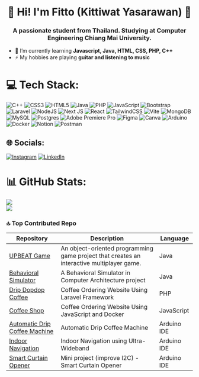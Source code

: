 <h1 align="center">🙌 Hi! I'm Fitto (Kittiwat Yasarawan) 🙌</h1>
<h3 align="center">A passionate student from Thailand. Studying at Computer Engineering Chiang Mai University.</h3>

- 🌱 I’m currently learning **Javascript, Java, HTML, CSS, PHP, C++**
- ⚡ My hobbies are playing **guitar and listening to music**

# 💻 Tech Stack:
![C++](https://img.shields.io/badge/c++-%2300599C.svg?style=for-the-badge&logo=c%2B%2B&logoColor=white) ![CSS3](https://img.shields.io/badge/css3-%231572B6.svg?style=for-the-badge&logo=css3&logoColor=white) ![HTML5](https://img.shields.io/badge/html5-%23E34F26.svg?style=for-the-badge&logo=html5&logoColor=white) ![Java](https://img.shields.io/badge/java-%23ED8B00.svg?style=for-the-badge&logo=openjdk&logoColor=white) ![PHP](https://img.shields.io/badge/php-%23777BB4.svg?style=for-the-badge&logo=php&logoColor=white) ![JavaScript](https://img.shields.io/badge/javascript-%23323330.svg?style=for-the-badge&logo=javascript&logoColor=%23F7DF1E) ![Bootstrap](https://img.shields.io/badge/bootstrap-%238511FA.svg?style=for-the-badge&logo=bootstrap&logoColor=white) ![Laravel](https://img.shields.io/badge/laravel-%23FF2D20.svg?style=for-the-badge&logo=laravel&logoColor=white) ![NodeJS](https://img.shields.io/badge/node.js-6DA55F?style=for-the-badge&logo=node.js&logoColor=white) ![Next JS](https://img.shields.io/badge/Next-black?style=for-the-badge&logo=next.js&logoColor=white) ![React](https://img.shields.io/badge/react-%2320232a.svg?style=for-the-badge&logo=react&logoColor=%2361DAFB) ![TailwindCSS](https://img.shields.io/badge/tailwindcss-%2338B2AC.svg?style=for-the-badge&logo=tailwind-css&logoColor=white) ![Vite](https://img.shields.io/badge/vite-%23646CFF.svg?style=for-the-badge&logo=vite&logoColor=white) ![MongoDB](https://img.shields.io/badge/MongoDB-%234ea94b.svg?style=for-the-badge&logo=mongodb&logoColor=white) ![MySQL](https://img.shields.io/badge/mysql-4479A1.svg?style=for-the-badge&logo=mysql&logoColor=white) ![Postgres](https://img.shields.io/badge/postgres-%23316192.svg?style=for-the-badge&logo=postgresql&logoColor=white) ![Adobe Premiere Pro](https://img.shields.io/badge/Adobe%20Premiere%20Pro-9999FF.svg?style=for-the-badge&logo=Adobe%20Premiere%20Pro&logoColor=white) ![Figma](https://img.shields.io/badge/figma-%23F24E1E.svg?style=for-the-badge&logo=figma&logoColor=white) ![Canva](https://img.shields.io/badge/Canva-%2300C4CC.svg?style=for-the-badge&logo=Canva&logoColor=white) ![Arduino](https://img.shields.io/badge/-Arduino-00979D?style=for-the-badge&logo=Arduino&logoColor=white) ![Docker](https://img.shields.io/badge/docker-%230db7ed.svg?style=for-the-badge&logo=docker&logoColor=white) ![Notion](https://img.shields.io/badge/Notion-%23000000.svg?style=for-the-badge&logo=notion&logoColor=white) ![Postman](https://img.shields.io/badge/Postman-FF6C37?style=for-the-badge&logo=postman&logoColor=white)

## 🌐 Socials:
[![Instagram](https://img.shields.io/badge/Instagram-%23E4405F.svg?logo=Instagram&logoColor=white)](https://instagram.com/https://www.instagram.com/fitto_10969/?hl=th) [![LinkedIn](https://img.shields.io/badge/LinkedIn-%230077B5.svg?logo=linkedin&logoColor=white)](https://linkedin.com/in/www.linkedin.com/in/kittiwat-yasarawan-48406733a) 

# 📊 GitHub Stats:
![](https://nirzak-streak-stats.vercel.app/?user=Fittokung&theme=dark&hide_border=false)<br/>
![](https://github-readme-stats.vercel.app/api/top-langs/?username=Fittokung&theme=dark&hide_border=false&include_all_commits=true&count_private=true&layout=compact)

### 🔝 Top Contributed Repo
|Repository|Description|Language|
|--|-------------------|--|
|[UPBEAT Game](https://github.com/Fittokung/UPBEAT-OOP-Project)|An object-oriented programming game project that creates an interactive multiplayer game.|Java|
|[Behavioral Simulator](https://github.com/OHMSIRAPOB/ComArchProject)|A Behavioral Simulator in Computer Architecture project|Java|
|[Drip Dopdop Coffee](https://github.com/Fittokung/Database-project)|Coffee Ordering Website Using Laravel Framework|PHP|
|[Coffee Shop](https://github.com/AongNoppolNunpiang/coffee-shop)|Coffee Ordering Website Using JavaScript and Docker|JavaScript|
|[Automatic Drip Coffee Machine](https://github.com/Fittokung/Automatic-Drip-Coffee-Machine)|Automatic Drip Coffee Machine|Arduino IDE|
|[Indoor Navigation](https://github.com/Fittokung/indoor-navigation)|Indoor Navigation using Ultra-Wideband|Arduino IDE|
|[Smart Curtain Opener](https://github.com/Fittokung/Smart-curtain-opener)|Mini project (improve I2C) - Smart Curtain Opener|Arduino IDE|




